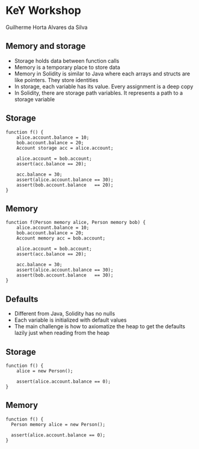 # KeY Workshop
Guilherme Horta Alvares da Silva


## Memory and storage
- Storage holds data between function calls
- Memory is a temporary place to store data
- Memory in Solidity is similar to Java where each arrays and structs are like pointers. They store identities
- In storage, each variable has its value. Every assignment is a deep copy
- In Solidity, there are storage path variables. It represents a path to a storage variable


## Storage

```solidity [1,12|2-4|3,6-7|3,9-11]
function f() {
	alice.account.balance = 10;
	bob.account.balance = 20;
	Account storage acc = alice.account;

	alice.account = bob.account;
	assert(acc.balance == 20);

	acc.balance = 30;
	assert(alice.account.balance == 30);
	assert(bob.account.balance   == 20);
}
```


## Memory

```solidity [1,12|2-4|3,6-7|3,9-11]
function f(Person memory alice, Person memory bob) {
	alice.account.balance = 10;
	bob.account.balance = 20;
	Account memory acc = bob.account;

	alice.account = bob.account;
	assert(acc.balance == 20);

	acc.balance = 30;
	assert(alice.account.balance == 30);
	assert(bob.account.balance   == 30);
}
```


## Defaults
- Different from Java, Solidity has no nulls
- Each variable is initialized with default values
- The main challenge is how to axiomatize the heap to get the defaults lazily just when reading from the heap


## Storage

```solidity [1,5|2|4]
function f() {
	alice = new Person();

	assert(alice.account.balance == 0);
}
```


## Memory

```solidity [1,5|2|4]
function f() {
  Person memory alice = new Person();

  assert(alice.account.balance == 0);
}
```